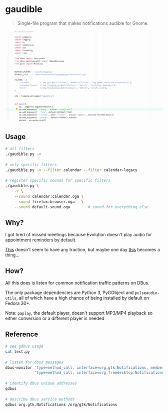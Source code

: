 # gaudible

> Single-file program that makes notifications audible for Gnome.

![screenshot](/screenshot.png)

## Usage

```bash
# all filters
./gaudible.py -v

# only specific filters
./gaudible.py -v --filter calendar --filter calendar-legacy

# register specific sounds for specific filters
./gaudible.py \
    -v \
    --sound calendar:calendar.oga \
    --sound firefox:browser.oga   \
    --sound default-sound.oga        # sound for everything else
```

## Why?

I got tired of missed meetings because Evolution doesn't play audio
for appointment reminders by default.

[This](https://gitlab.gnome.org/GNOME/evolution/issues/152) doesn't
seem to have any traction, but maybe one day
[this](https://gitlab.gnome.org/GNOME/glib/issues/1340) becomes a
thing...

## How?

All this does is listen for common notification traffic patterns on
DBus.

The only package dependencies are Python 3, PyGObject and
`pulseaudio-utils`, all of which have a high chance of being installed
by default on Fedora 30+.

Note: `paplay`, the default player, doesn't support MP3/MP4 playback so
either conversion or a different player is needed

## Reference

```bash
# see gdbus usage
cat test.py

# listen for dbus messages
dbus-monitor 'type=method_call, interface=org.gtk.Notifications, member=AddNotification' \
             'type=method_call, interface=org.freedesktop.Notifications, member=Notify'

# identify dbus unique addresses
qdbus

# describe dbus service methods
qdbus org.gtk.Notifications /org/gtk/Notifications
```
